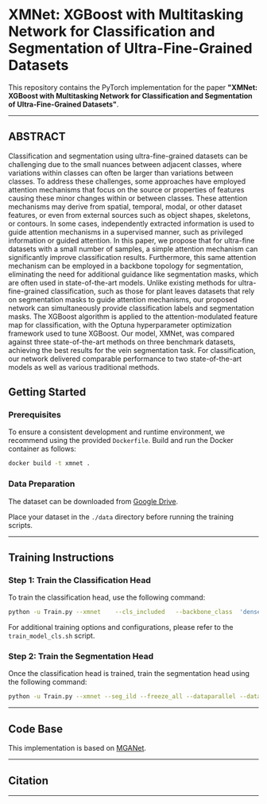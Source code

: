 # XMNet: XGBoost with Multitasking Network for Classification and Segmentation of Ultra-Fine-Grained Datasets

This repository contains the PyTorch implementation for the paper **"XMNet: XGBoost with Multitasking Network for Classification and Segmentation of Ultra-Fine-Grained Datasets"**.


---

## ABSTRACT
Classification and segmentation using ultra-fine-grained datasets can be challenging due to the small nuances between adjacent classes, where variations within classes can often be larger than variations between classes. To address these challenges, some approaches have employed attention mechanisms that focus on the source or properties of features causing these minor changes within or between classes. These attention mechanisms may derive from spatial, temporal, modal, or other dataset features, or even from external sources such as object shapes, skeletons, or contours. In some cases, independently extracted information is used to guide attention mechanisms in a supervised manner, such as privileged information or guided attention. In this paper, we propose that for ultra-fine datasets with a small number of samples, a simple attention mechanism can significantly improve classification results. Furthermore, this same attention mechanism can be employed in a backbone topology for segmentation, eliminating the need for additional guidance like segmentation masks, which are often used in state-of-the-art models. Unlike existing methods for ultra-fine-grained classification, such as those for plant leaves datasets that rely on segmentation masks to guide attention mechanisms, our proposed network can simultaneously provide classification labels and segmentation masks. The XGBoost algorithm is applied to the attention-modulated feature map for classification, with the Optuna hyperparameter optimization framework used to tune XGBoost. Our model, XMNet, was compared against three state-of-the-art methods on three benchmark datasets, achieving the best results for the vein segmentation task. For classification, our network delivered comparable performance to two state-of-the-art models as well as various traditional methods.



## Getting Started

### Prerequisites
To ensure a consistent development and runtime environment, we recommend using the provided `Dockerfile`. Build and run the Docker container as follows:
```bash
docker build -t xmnet .
```

### Data Preparation
The dataset can be downloaded from [Google Drive](https://drive.google.com/drive/u/2/folders/10QKsb3v__qpHuMqM96EA40M_M2DeYXN3).

Place your dataset in the `./data` directory before running the training scripts. 

---

## Training Instructions

### Step 1: Train the Classification Head
To train the classification head, use the following command:
```bash
python -u Train.py --xmnet    --cls_included   --backbone_class  'densenet161' --dataset soybean_2_1
```

For additional training options and configurations, please refer to the `train_model_cls.sh` script.

### Step 2: Train the Segmentation Head
Once the classification head is trained, train the segmentation head using the following command:
```bash
python -u Train.py --xmnet --seg_ild --freeze_all --dataparallel --data_dir ./data --backbone_class 'densenet161' --model_path ./best_model.pth --unet --att_from 1 --unet  --dataset soybean_2_1
```


---

## Code Base
This implementation is based on [MGANet](https://github.com/Markin-Wang/MGANet). 

---


## Citation


---


